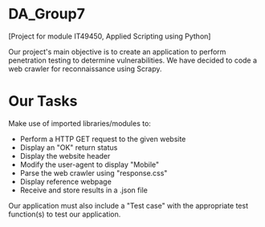 # DA_Group7
[Project for module IT49450, Applied Scripting using Python]

Our project's main objective is to create an application to perform penetration testing to determine vulnerabilities. We have decided to code a web crawler for reconnaissance using Scrapy.

# Our Tasks

Make use of imported libraries/modules to:
- Perform a HTTP GET request to the given website
- Display an "OK" return status
- Display the website header
- Modify the user-agent to display "Mobile"
- Parse the web crawler using "response.css"
- Display reference webpage
- Receive and store results in a .json file

Our application must also include a "Test case" with the appropriate test function(s) to test our application.

